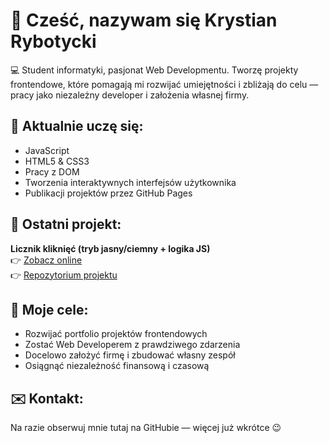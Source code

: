 # 👋 Cześć, nazywam się Krystian Rybotycki

💻 Student informatyki, pasjonat Web Developmentu. Tworzę projekty frontendowe, które pomagają mi rozwijać umiejętności i zbliżają do celu — pracy jako niezależny developer i założenia własnej firmy.

## 🚀 Aktualnie uczę się:
- JavaScript
- HTML5 & CSS3
- Pracy z DOM
- Tworzenia interaktywnych interfejsów użytkownika
- Publikacji projektów przez GitHub Pages

## 🧪 Ostatni projekt:
**Licznik kliknięć (tryb jasny/ciemny + logika JS)**  
👉 [Zobacz online](https://rybotycki.github.io/licznik-klikniec)  
👉 [Repozytorium projektu](https://github.com/rybotycki/licznik-klikniec)

## 🎯 Moje cele:
- Rozwijać portfolio projektów frontendowych
- Zostać Web Developerem z prawdziwego zdarzenia
- Docelowo założyć firmę i zbudować własny zespół
- Osiągnąć niezależność finansową i czasową

## ✉️ Kontakt:
Na razie obserwuj mnie tutaj na GitHubie — więcej już wkrótce 😉
